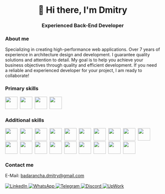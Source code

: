 <div align="center">
    <h1>👋 Hi there, I'm Dmitry</h1>
    <h3>Experienced Back-End Developer</h3>
</div>

### About me
Specializing in creating high-performance web applications. Over 7 years of experience in architecture design and development. I guarantee quality solutions and attention to detail.
My goal is to help you achieve your business objectives through quality and efficient development. If you need a reliable and experienced developer for your project, I am ready to collaborate!

### Primary skills
<img src="https://cdn.jsdelivr.net/gh/devicons/devicon@latest/icons/go/go-original-wordmark.svg" style="width: 40px" />&nbsp;
<img src="https://cdn.jsdelivr.net/gh/devicons/devicon@latest/icons/php/php-original.svg" style="width: 40px" />&nbsp;
<img src="https://cdn.jsdelivr.net/gh/devicons/devicon@latest/icons/laravel/laravel-original.svg" style="width: 40px" />&nbsp;
<img src="https://cdn.jsdelivr.net/gh/devicons/devicon@latest/icons/cplusplus/cplusplus-original.svg" style="width: 40px" />&nbsp;

### Additional skills
<img src="https://cdn.jsdelivr.net/gh/devicons/devicon@latest/icons/csharp/csharp-original.svg" style="width: 40px" />&nbsp;
<img src="https://cdn.jsdelivr.net/gh/devicons/devicon@latest/icons/nodejs/nodejs-original.svg" style="width: 40px" />&nbsp;
<img src="https://cdn.jsdelivr.net/gh/devicons/devicon@latest/icons/javascript/javascript-original.svg" style="width: 40px" />&nbsp;
<img src="https://cdn.jsdelivr.net/gh/devicons/devicon@latest/icons/html5/html5-plain-wordmark.svg" style="width: 40px" />&nbsp;
<img src="https://cdn.jsdelivr.net/gh/devicons/devicon@latest/icons/css3/css3-plain-wordmark.svg" style="width: 40px" />&nbsp;
<img src="https://cdn.jsdelivr.net/gh/devicons/devicon@latest/icons/sass/sass-original.svg" style="width: 40px" />&nbsp;
<img src="https://cdn.jsdelivr.net/gh/devicons/devicon@latest/icons/webpack/webpack-original.svg" style="width: 40px" />&nbsp;
<img src="https://cdn.jsdelivr.net/gh/devicons/devicon@latest/icons/vuejs/vuejs-original.svg" style="width: 40px" />&nbsp;
<img src="https://cdn.jsdelivr.net/gh/devicons/devicon@latest/icons/react/react-original.svg" style="width: 40px" />&nbsp;
<img src="https://cdn.jsdelivr.net/gh/devicons/devicon@latest/icons/git/git-original.svg" style="width: 40px" />&nbsp;
<img src="https://cdn.jsdelivr.net/gh/devicons/devicon@latest/icons/bootstrap/bootstrap-original.svg" style="width: 40px" />&nbsp;
<img src="https://cdn.jsdelivr.net/gh/devicons/devicon@latest/icons/npm/npm-original-wordmark.svg" style="width: 40px" />&nbsp;
<img src="https://cdn.jsdelivr.net/gh/devicons/devicon@latest/icons/redis/redis-original.svg" style="width: 40px" />&nbsp;
<img src="https://cdn.jsdelivr.net/gh/devicons/devicon@latest/icons/python/python-original.svg" style="width: 40px" />&nbsp;
<img src="https://cdn.jsdelivr.net/gh/devicons/devicon@latest/icons/jquery/jquery-original.svg" style="width: 40px" />&nbsp;
<img src="https://cdn.jsdelivr.net/gh/devicons/devicon@latest/icons/grpc/grpc-original.svg" style="width: 40px" />&nbsp;
<img src="https://cdn.jsdelivr.net/gh/devicons/devicon@latest/icons/postgresql/postgresql-original.svg" style="width: 40px" />&nbsp;
<img src="https://cdn.jsdelivr.net/gh/devicons/devicon@latest/icons/mysql/mysql-original.svg" style="width: 40px" />&nbsp;
<img src="https://cdn.jsdelivr.net/gh/devicons/devicon@latest/icons/mongodb/mongodb-original.svg" style="width: 40px" />&nbsp;

### Contact me
E-Mail: badarancha.dmitry@gmail.com<br><br>
<a href="https://www.linkedin.com/in/y0hum/" title="LinkedIn">
    <img src="https://img.shields.io/badge/LinkedIn-blue?style=for-the-badge&logo=linkedin&logoColor=white" alt="LinkedIn"/>
</a>
<a href="https://wa.me/380983027209" title="WhatsApp">
    <img src="https://img.shields.io/badge/WhatsApp-blue?style=for-the-badge&logo=whatsapp&logoColor=white" alt="WhatsApp"/>
</a>
<a href="https://t.me/y0hum" title="Telegram">
    <img src="https://img.shields.io/badge/Telegram-blue?style=for-the-badge&logo=telegram&logoColor=white" alt="Telegram"/>
</a>
<a href="https://discord.gg/6veY2AZzTv" title="Discord">
    <img src="https://img.shields.io/badge/Discord-blue?style=for-the-badge&logo=discord&logoColor=white" alt="Discord"/>
</a>
<a href="https://www.upwork.com/freelancers/~012e743bb54eb41bd2" title="UpWork">
    <img src="https://img.shields.io/badge/UpWork-blue?style=for-the-badge&logo=upwork&logoColor=white" alt="UpWork"/>
</a>
